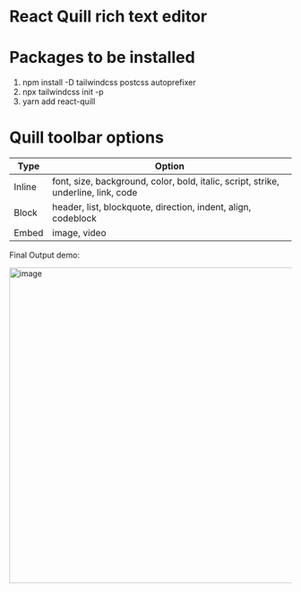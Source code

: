# React Quill rich text editor

# Packages to be installed

1. npm install -D tailwindcss postcss autoprefixer
2. npx tailwindcss init -p
3. yarn add react-quill

# Quill toolbar options

| Type   | Option                                                                             |
| ------ | ---------------------------------------------------------------------------------- |
| Inline | font, size, background, color, bold, italic, script, strike, underline, link, code |
| Block  | header, list, blockquote, direction, indent, align, codeblock                      |
| Embed  | image, video                                                                       |

Final Output demo:

<img width="563" alt="image" src="https://user-images.githubusercontent.com/1153078/185748911-a4fe7a8b-2c69-4ce7-b459-8020a00d0f82.png">
